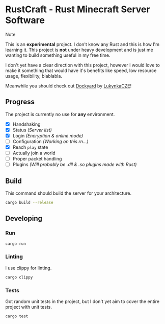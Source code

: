 # RustCraft - Rust Minecraft Server Software

> [!NOTE]
> This is an **experimental** project. I don't know any Rust and this is how I'm learning it. This project is **not** under heavy development and is just me wanting to build something useful in my free time.

I don't yet have a clear direction with this project, however I would love to make it something that would have it's benefits like speed, low resource usage, flexibility, blablabla.

Meanwhile you should check out [Dockyard](https://github.com/DockyardMC/Dockyard) by [LukynkaCZE](https://github.com/LukynkaCZE)!

## Progress
The project is currently no use for **any** environment. 
- [x] Handshaking
- [x] Status *(Server list)*
- [x] Login *(Encryption & online mode)*
- [ ] Configuration *(Working on this rn...)*
- [x] Reach `play` state 
- [ ] Actually join a world
- [ ] Proper packet handling
- [ ] Plugins *(Will probably be .dll & .so plugins made with Rust)*

## Build
This command should build the server for your architecture.
```sh
cargo build --release
```

## Developing
### Run
```sh
cargo run
```

### Linting
I use clippy for linting.
```sh
cargo clippy
```

### Tests
Got random unit tests in the project, but I don't yet aim to cover the entire project with unit tests.
```sh
cargo test
```
